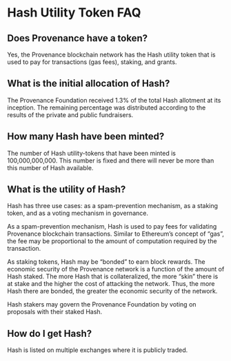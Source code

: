 # Hash Utility Token FAQ

## Does Provenance have a token?

Yes, the Provenance blockchain network has the Hash utility token that is used to pay for transactions \(gas fees\), staking, and grants.

## What is the initial allocation of Hash? <a id="what-is-the-initial-allocation-of-hash"></a>

The Provenance Foundation received 1.3% of the total Hash allotment at its inception. The remaining percentage was distributed according to the results of the private and public fundraisers.

## How many Hash have been minted? <a id="how-many-hash-have-been-minted"></a>

The number of Hash utility-tokens that have been minted is 100,000,000,000. This number is fixed and there will never be more than this number of Hash available.

## What is the utility of Hash? <a id="what-is-the-utility-of-hash"></a>

Hash has three use cases: as a spam-prevention mechanism, as a staking token, and as a voting mechanism in governance.

As a spam-prevention mechanism, Hash is used to pay fees for validating Provenance blockchain transactions. Similar to Ethereum’s concept of “gas”, the fee may be proportional to the amount of computation required by the transaction.

As staking tokens, Hash may be “bonded” to earn block rewards. The economic security of the Provenance network is a function of the amount of Hash staked. The more Hash that is collateralized, the more “skin” there is at stake and the higher the cost of attacking the network. Thus, the more Hash there are bonded, the greater the economic security of the network.

Hash stakers may govern the Provenance Foundation by voting on proposals with their staked Hash.

## How do I get Hash? <a id="how-do-i-get-hash"></a>

Hash is listed on multiple exchanges where it is publicly traded.

